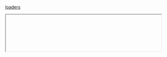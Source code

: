 [loaders](https://connoratherton.com/loaders)

<iframe data-src="https://liaojunjun.github.io/nice/root/css/loading_demo.html" width="100%" height="120"></iframe>
